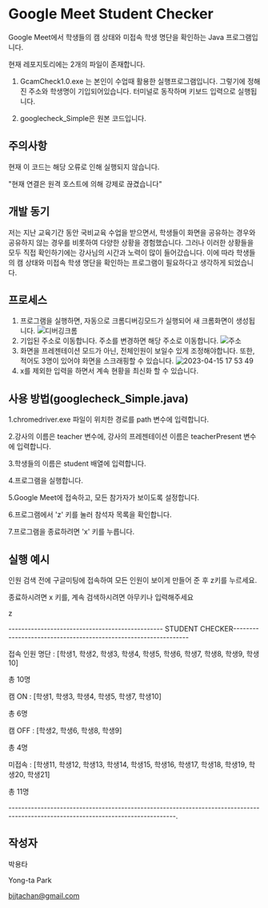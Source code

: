 # Google Meet Student Checker

Google Meet에서 학생들의 캠 상태와 미접속 학생 명단을 확인하는 Java 프로그램입니다.

현재 레포지토리에는 2개의 파일이 존재합니다.

1. GcamCheck1.0.exe 는 본인이 수업때 활용한 실행프로그램입니다. 그렇기에 정해진 주소와 학생명이 기입되어있습니다.
   터미널로 동작하며 키보드 입력으로 실행됩니다.


2. googlecheck_Simple은 원본 코드입니다.

## 주의사항

현재 이 코드는 해당 오류로 인해 실행되지 않습니다.

"현재 연결은 원격 호스트에 의해 강제로 끊겼습니다"



## 개발 동기

저는 지난 교육기간 동안 국비교육 수업을 받으면서, 학생들이 화면을 공유하는 경우와 공유하지 않는 경우를 비롯하여 다양한 상황을 경험했습니다. 그러나 이러한 상황들을 모두 직접 확인하기에는 강사님의 시간과 노력이 많이 들어갔습니다. 이에 따라 학생들의 캠 상태와 미접속 학생 명단을 확인하는 프로그램이 필요하다고 생각하게 되었습니다.

## 프로세스

1. 프로그램을 실행하면, 자동으로 크롬디버깅모드가 실행되어 새 크롬화면이 생성됩니다.
![디버깅크롬](https://user-images.githubusercontent.com/91367204/232201462-58612af3-8c4d-49e3-98c1-ced4865c7e38.PNG)
2. 기입된 주소로 이동합니다. 주소를 변경하면 해당 주소로 이동합니다.
![주소](https://user-images.githubusercontent.com/91367204/232202451-9cf7ee06-3698-45c5-81bc-e1a562efa888.PNG)
3. 화면을 프레젠테이션 모드가 아닌, 전체인원이 보일수 있게 조정해야합니다. 또한, 적어도 3명이 있어야 화면을 스크래핑할 수 있습니다.
![2023-04-15 17 53 49](https://user-images.githubusercontent.com/91367204/232202700-282b7d44-6754-41aa-a26d-99c5839c85f5.png)
4. x를 제외한 입력을 하면서 계속 현황을 최신화 할 수 있습니다.

## 사용 방법(googlecheck_Simple.java)


1.chromedriver.exe 파일이 위치한 경로를 path 변수에 입력합니다.

2.강사의 이름은 teacher 변수에, 강사의 프레젠테이션 이름은 teacherPresent 변수에 입력합니다.

3.학생들의 이름은 student 배열에 입력합니다.

4.프로그램을 실행합니다.

5.Google Meet에 접속하고, 모든 참가자가 보이도록 설정합니다.

6.프로그램에서 'z' 키를 눌러 참석자 목록을 확인합니다.

7.프로그램을 종료하려면 'x' 키를 누릅니다.

## 실행 예시

인원 검색 전에 구글미팅에 접속하여 모든 인원이 보이게 만들어 준 후 z키를 누르세요.

종료하시려면 x 키를, 계속 검색하시려면 아무키나 입력해주세요

z

------------------------------------------------ STUDENT CHECKER----------------------------------------------------------------

접속 인원 명단    : [학생1, 학생2, 학생3, 학생4, 학생5, 학생6, 학생7, 학생8, 학생9, 학생10]

총 10명

캠 ON           : [학생1, 학생3, 학생4, 학생5, 학생7, 학생10]

총 6명

캠 OFF          : [학생2, 학생6, 학생8, 학생9]

총 4명

미접속          : [학생11, 학생12, 학생13, 학생14, 학생15, 학생16, 학생17, 학생18, 학생19, 학생20, 학생21]

총 11명

----------------------------------------------------------------------------------------------------------------------------------.

## 작성자
박용타

Yong-ta Park

bjjtachan@gmail.com



